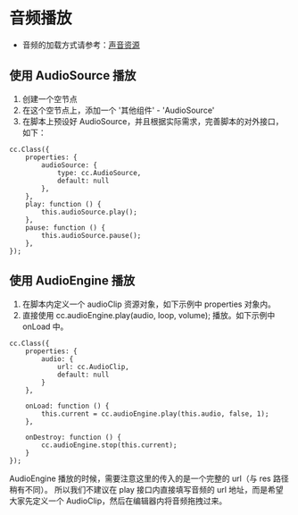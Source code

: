 # 音频播放

- 音频的加载方式请参考：[声音资源](../asset-workflow/audio-asset.md)

## 使用 AudioSource 播放

1. 创建一个空节点
2. 在这个空节点上，添加一个 '其他组件' - 'AudioSource'
3. 在脚本上预设好 AudioSource，并且根据实际需求，完善脚本的对外接口，如下：
```
cc.Class({
    properties: {
        audioSource: {
            type: cc.AudioSource,
            default: null
        },
    },
    play: function () {
        this.audioSource.play();
    },
    pause: function () {
        this.audioSource.pause();
    },
});
```

## 使用 AudioEngine 播放

1. 在脚本内定义一个 audioClip 资源对象，如下示例中 properties 对象内。
2. 直接使用 cc.audioEngine.play(audio, loop, volume); 播放。如下示例中 onLoad 中。

```
cc.Class({
    properties: {
        audio: {
            url: cc.AudioClip,
            default: null
        }
    },
    
    onLoad: function () {
        this.current = cc.audioEngine.play(this.audio, false, 1);
    },
    
    onDestroy: function () {
        cc.audioEngine.stop(this.current);
    }
});
```

AudioEngine 播放的时候，需要注意这里的传入的是一个完整的 url（与 res 路径稍有不同）。
所以我们不建议在 play 接口内直接填写音频的 url 地址，而是希望大家先定义一个 AudioClip，然后在编辑器内将音频拖拽过来。


